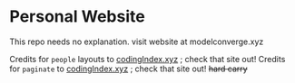 # Personal Website

This repo needs no explanation. visit website at modelconverge.xyz

Credits for `people` layouts to  [codingIndex.xyz](https://codingindex.xyz/) ; check that site out!
Credits for `paginate` to [codingIndex.xyz](https://codingindex.xyz/) ; check that site out! <s>hard carry</s>